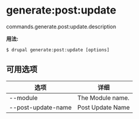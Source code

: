 # generate:post:update
commands.generate.post:update.description

**用法:**
```
$ drupal generate:post:update [options]
```

## 可用选项
选项 | 详细
-------|-------------
--module | The Module name.
--post-update-name | Post Update Name
